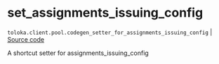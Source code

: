 # set_assignments_issuing_config
`toloka.client.pool.codegen_setter_for_assignments_issuing_config` | [Source code](https://github.com/Toloka/toloka-kit/blob/v1.0.2/src/client/pool/__init__.py#L0)

A shortcut setter for assignments_issuing_config


